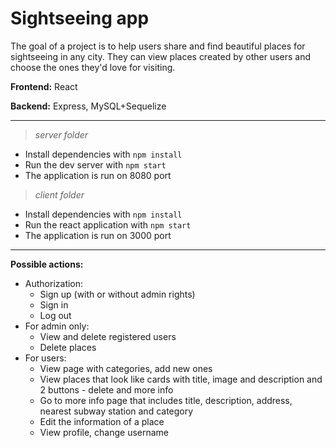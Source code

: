 # Sightseeing app

The goal of a project is to help users share and find beautiful places for sightseeing in any city. They can view places created by other users and choose the ones they'd love for visiting.

**Frontend:** React

**Backend:** Express, MySQL+Sequelize

---

>*server folder*
* Install dependencies with `npm install`
* Run the dev server with `npm start`
* The application is run on 8080 port

>*client folder*
* Install dependencies with `npm install`
* Run the react application with `npm start`
* The application is run on 3000 port

---
**Possible actions:**
- Authorization: 
  - Sign up (with or without admin rights)
  - Sign in
  - Log out
- For admin only:
  - View and delete registered users
  - Delete places
- For users:
  - View page with categories, add new ones
  - View places that look like cards with title, image and description and 2 buttons - delete and more info
  - Go to more info page that includes title, description, address, nearest subway station and category
  - Edit the information of a place
  - View profile, change username 

